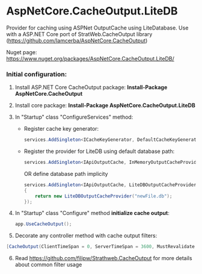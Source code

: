 # AspNetCore.CacheOutput.LiteDB
Provider for caching using ASPNet OutputCache using LiteDatabase.
Use with a ASP.NET Core port of StratWeb.CacheOutput library (https://github.com/Iamcerba/AspNetCore.CacheOutput)

Nuget page: https://www.nuget.org/packages/AspNetCore.CacheOutput.LiteDB/

### Initial configuration:

1. Install ASP.NET Core CacheOutput package: **Install-Package AspNetCore.CacheOutput**

2. Install core package: **Install-Package AspNetCore.CacheOutput.LiteDB**

3. In "Startup" class "ConfigureServices" method:

   * Register cache key generator:
   
     ```csharp
     services.AddSingleton<ICacheKeyGenerator, DefaultCacheKeyGenerator>();
     ```
   
   * Register the provider for LiteDB using default database path:
   
     ```csharp
     services.AddSingleton<IApiOutputCache, InMemoryOutputCacheProvider>();
     ```
   
     OR define database path implicity
   
     ```csharp
     services.AddSingleton<IApiOutputCache, LiteDBOutputCacheProvider>(provider =>
     {
         return new LiteDBOutputCacheProvider("newFile.db");
     });
     ```

4. In "Startup" class "Configure" method **initialize cache output**:

   ```csharp
   app.UseCacheOutput();
   ```
   
5. Decorate any controller method with cache output filters: 

```csharp
[CacheOutput(ClientTimeSpan = 0, ServerTimeSpan = 3600, MustRevalidate = true, ExcludeQueryStringFromCacheKey = false)]
```

6. Read https://github.com/filipw/Strathweb.CacheOutput for more details about common filter usage